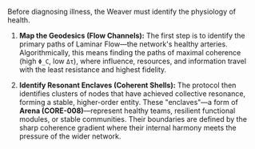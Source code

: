 Before diagnosing illness, the Weaver must identify the physiology of health.
1.  **Map the Geodesics (Flow Channels):** The first step is to identify the primary paths of Laminar Flow—the network's healthy arteries. Algorithmically, this means finding the paths of maximal coherence (high `Φ_C`, low `Δτ`), where influence, resources, and information travel with the least resistance and highest fidelity.

2.  **Identify Resonant Enclaves (Coherent Shells):** The protocol then identifies clusters of nodes that have achieved collective resonance, forming a stable, higher-order entity. These "enclaves"—a form of **Arena (CORE-008)**—represent healthy teams, resilient functional modules, or stable communities. Their boundaries are defined by the sharp coherence gradient where their internal harmony meets the pressure of the wider network.